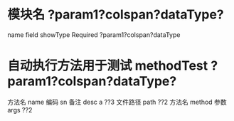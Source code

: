 # 


 #  模块名 ?param1?colspan?dataType? 
name field showType  Required  ?param1?colspan?dataType 

#  自动执行方法用于测试  methodTest ?param1?colspan?dataType? 
方法名 name
编码 sn
备注 desc a ??3
文件路径 path ??2
方法名 method
参数  args  ??2
